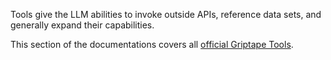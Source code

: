 Tools give the LLM abilities to invoke outside APIs, reference data sets, and generally expand their capabilities.

This section of the documentations covers all [official Griptape Tools](https://github.com/griptape-ai/griptape-tools).